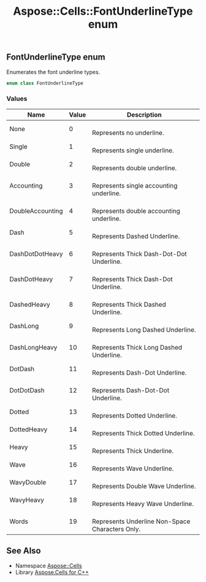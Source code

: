 ﻿---
title: Aspose::Cells::FontUnderlineType enum
linktitle: FontUnderlineType
second_title: Aspose.Cells for C++ API Reference
description: 'Aspose::Cells::FontUnderlineType enum. Enumerates the font underline types in C++.'
type: docs
weight: 21100
url: /cpp/aspose.cells/fontunderlinetype/
---
## FontUnderlineType enum


Enumerates the font underline types.

```cpp
enum class FontUnderlineType
```

### Values

| Name | Value | Description |
| --- | --- | --- |
| None | 0 | <br>Represents no underline. |
| Single | 1 | <br>Represents single underline. |
| Double | 2 | <br>Represents double underline. |
| Accounting | 3 | <br>Represents single accounting underline. |
| DoubleAccounting | 4 | <br>Represents double accounting underline. |
| Dash | 5 | <br>Represents Dashed Underline. |
| DashDotDotHeavy | 6 | <br>Represents Thick Dash-Dot-Dot Underline. |
| DashDotHeavy | 7 | <br>Represents Thick Dash-Dot Underline. |
| DashedHeavy | 8 | <br>Represents Thick Dashed Underline. |
| DashLong | 9 | <br>Represents Long Dashed Underline. |
| DashLongHeavy | 10 | <br>Represents Thick Long Dashed Underline. |
| DotDash | 11 | <br>Represents Dash-Dot Underline. |
| DotDotDash | 12 | <br>Represents Dash-Dot-Dot Underline. |
| Dotted | 13 | <br>Represents Dotted Underline. |
| DottedHeavy | 14 | <br>Represents Thick Dotted Underline. |
| Heavy | 15 | <br>Represents Thick Underline. |
| Wave | 16 | <br>Represents Wave Underline. |
| WavyDouble | 17 | <br>Represents Double Wave Underline. |
| WavyHeavy | 18 | <br>Represents Heavy Wave Underline. |
| Words | 19 | <br>Represents Underline Non-Space Characters Only. |

## See Also

* Namespace [Aspose::Cells](../)
* Library [Aspose.Cells for C++](../../)
